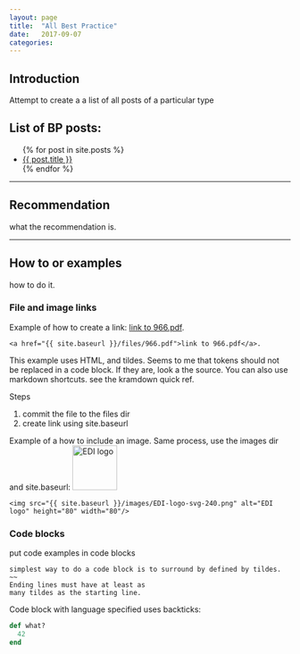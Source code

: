 ```yaml
---
layout: page
title:  "All Best Practice"
date:   2017-09-07
categories: 
---
```

## Introduction
Attempt to create a a list of all posts of a particular type




## List of BP posts:
<ul>
  {% for post in site.posts %}
    <li>
      <a href="{{ post.url }}">{{ post.title }}</a>
    </li>
  {% endfor %}
</ul>




---
## Recommendation
what the recommendation is.

---
## How to or examples
how to do it. 

### File and image links
Example of how to create a link: <a href="{{ site.baseurl }}/files/966.pdf">link to 966.pdf</a>.

~~~~
<a href="{{ site.baseurl }}/files/966.pdf">link to 966.pdf</a>. 
~~~~~

This example uses HTML, and tildes. Seems to me that tokens should not be replaced in a code block. If they are, look a the source. You can also use markdown shortcuts. see the kramdown quick ref.

Steps
1. commit the file to the files dir
1. create link using site.baseurl


Example of a how to include an image. Same process, use the images dir and site.baseurl:
<img src="{{ site.baseurl }}/images/EDI-logo-svg-240.png" alt="EDI logo" height="80" width="80"/>

~~~
<img src="{{ site.baseurl }}/images/EDI-logo-svg-240.png" alt="EDI logo" height="80" width="80"/>
~~~~

### Code blocks
put code examples in code blocks
~~~~~
simplest way to do a code block is to surround by defined by tildes.
~~
Ending lines must have at least as
many tildes as the starting line. 
~~~~~~~~~~~


Code block with language specified uses backticks:
``` ruby
def what?
  42
end
```



